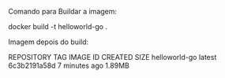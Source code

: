 Comando para Buildar a imagem:

docker build -t helloworld-go .

Imagem depois do build:

REPOSITORY      TAG       IMAGE ID       CREATED         SIZE
helloworld-go   latest    6c3b2191a58d   7 minutes ago   1.89MB
